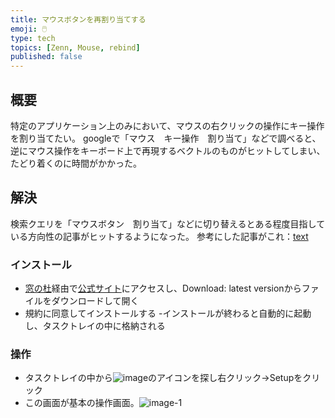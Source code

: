 ```yaml
---
title: マウスボタンを再割り当てする
emoji: 🖱️
type: tech
topics: [Zenn, Mouse, rebind]
published: false
---
```


## 概要
特定のアプリケーション上のみにおいて、マウスの右クリックの操作にキー操作を割り当てたい。
googleで「マウス　キー操作　割り当て」などで調べると、逆にマウス操作をキーボード上で再現するベクトルのものがヒットしてしまい、たどり着くのに時間がかかった。

## 解決
検索クエリを「マウスボタン　割り当て」などに切り替えるとある程度目指している方向性の記事がヒットするようになった。
参考にした記事がこれ：[text](https://forest.watch.impress.co.jp/docs/review/1483704.html)

### インストール
- [窓の杜](https://forest.watch.impress.co.jp/docs/review/1483704.html)経由で[公式サイト](https://www.highrez.co.uk/downloads/xmousebuttoncontrol.htm)にアクセスし、Download: latest versionからファイルをダウンロードして開く
- 規約に同意してインストールする
-インストールが終わると自動的に起動し、タスクトレイの中に格納される

### 操作
- タスクトレイの中から![image](https://github.com/user-attachments/assets/93f6dd66-ab1d-4c36-ae12-6c8eca8b8ee3)のアイコンを探し右クリック→Setupをクリック
- この画面が基本の操作画面。![image-1](https://github.com/user-attachments/assets/4d5d7da7-a7bd-4120-a07e-2dd7f17e99cf)
